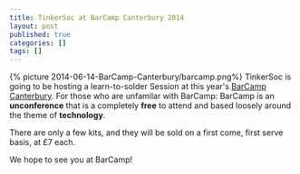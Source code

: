 ```yaml
---
title: TinkerSoc at BarCamp Canterbury 2014
layout: post
published: true
categories: []
tags: []
---
```

{% picture 2014-06-14-BarCamp-Canterbury/barcamp.png%}
TinkerSoc is going to be hosting a learn-to-solder Session at this
year's [BarCamp Canterbury](http://barcampcanterbury.com/). For those
who are unfamilar with BarCamp: BarCamp is an **unconference** that is
a completely **free** to attend and based loosely around the theme of
**technology**.

There are only a few kits, and they will be sold on a first come,
first serve basis, at £7 each.

We hope to see you at BarCamp!



